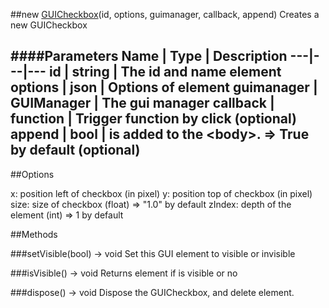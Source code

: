 ##new [GUICheckbox](#)(id, options, guimanager, callback, append)
Creates a new GUICheckbox

####Parameters
Name | Type | Description
---|---|---
id | string | The id and name element
options | json | Options of element
guimanager | GUIManager | The gui manager
callback | function | Trigger function by click (optional)
append | bool | is added to the &lt;body&gt;. =&gt; True by default (optional)
---

##Options

x: position left of checkbox (in pixel)
y: position top of checkbox (in pixel)
size: size of checkbox (float) =&gt; "1.0" by default
zIndex: depth of the element (int) =&gt; 1 by default

##Methods

###setVisible(bool) → void
Set this GUI element to visible or invisible

###isVisible() → void
Returns element if is visible or no

###dispose() → void
Dispose the GUICheckbox, and delete element.
